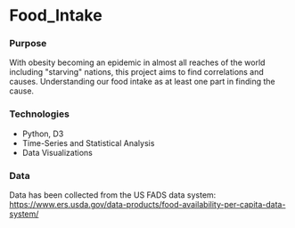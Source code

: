 # Food_Intake

### Purpose
With obesity becoming an epidemic in almost all reaches of the world including "starving" nations, this project aims to find correlations and causes. Understanding our food intake as at least one part in finding the cause.

### Technologies
* Python, D3
* Time-Series and Statistical Analysis
* Data Visualizations

### Data
Data has been collected from the US FADS data system:
https://www.ers.usda.gov/data-products/food-availability-per-capita-data-system/ 
